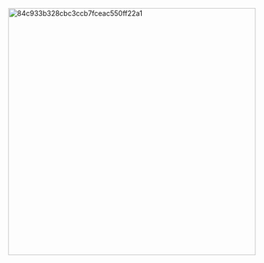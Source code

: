 <img width="502" alt="84c933b328cbc3ccb7fceac550ff22a1" src="https://github.com/user-attachments/assets/53558bda-02f5-4c53-8303-4a8757804752" />
